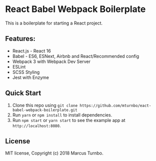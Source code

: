 # React Babel Webpack Boilerplate

This is a boilerplate for starting a React project.

## Features:
* React.js - React 16
* Babel - ES6, ESNext, Airbnb and React/Recommended config
* Webpack 3 with Webpack Dev Server
* ESLint
* SCSS Styling
* Jest with Enzyme

## Quick Start
1. Clone this repo using `git clone https://github.com/mturnbo/eact-babel-webpack-boilerplate.git`
1. Run `yarn` or `npm install` to install dependencies.
1. Run `npm start` or `yarn start` to see the example app at `http://localhost:8080`.

## License
MIT license, Copyright (c) 2018 Marcus Turnbo.
